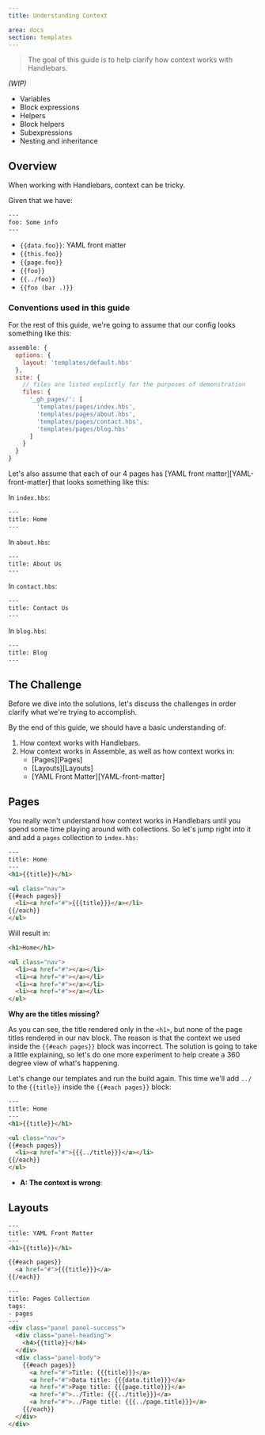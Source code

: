 ```yaml
---
title: Understanding Context

area: docs
section: templates
---
```


> The goal of this guide is to help clarify how context works with Handlebars.

_(WIP)_

* Variables
* Block expressions
* Helpers
* Block helpers
* Subexpressions
* Nesting and inheritance


## Overview

When working with Handlebars, context can be tricky.

Given that we have:

```html
---
foo: Some info
---
```


* `{{data.foo}}`: YAML front matter
* `{{this.foo}}`
* `{{page.foo}}`
* `{{foo}}`
* `{{../foo}}`
* `{{foo (bar .)}}`



### Conventions used in this guide

For the rest of this guide, we're going to assume that our config looks something like this:

```js
assemble: {
  options: {
    layout: 'templates/default.hbs'
  },
  site: {
    // files are listed explictly for the purposes of demonstration
    files: {
      '_gh_pages/': [
        'templates/pages/index.hbs',
        'templates/pages/about.hbs',
        'templates/pages/contact.hbs',
        'templates/pages/blog.hbs'
      ]
    }
  }
}
```

Let's also assume that each of our 4 pages has [YAML front matter][YAML-front-matter] that looks something like this:

In `index.hbs`:

```html
---
title: Home
---
```

In `about.hbs`:

```html
---
title: About Us
---
```

In `contact.hbs`:

```html
---
title: Contact Us
---
```

In `blog.hbs`:

```html
---
title: Blog
---
```

## The Challenge

Before we dive into the solutions, let's discuss the challenges in order clarify what we're trying to accomplish.

By the end of this guide, we should have a basic understanding of:

1. How context works with Handlebars.
2. How context works in Assemble, as well as how context works in:
   * [Pages][Pages]
   * [Layouts][Layouts]
   * [YAML Front Matter][YAML-front-matter]


## Pages

You really won't understand how context works in Handlebars until you spend some time playing around with collections. So let's jump right into it and add a `pages` collection to `index.hbs`:

```html
---
title: Home
---
<h1>{{title}}</h1>

<ul class="nav">
{{#each pages}}
  <li><a href="#">{{{title}}}</a></li>
{{/each}}
</ul>
```

Will result in:

```html
<h1>Home</h1>

<ul class="nav">
  <li><a href="#"></a></li>
  <li><a href="#"></a></li>
  <li><a href="#"></a></li>
  <li><a href="#"></a></li>
</ul>
```

**Why are the titles missing?**

As you can see, the title rendered only in the `<h1>`, but none of the page titles rendered in our nav block. The reason is that the context we used inside the `{{#each pages}}` block was incorrect. The solution is going to take a little explaining, so let's do one more experiment to help create a 360 degree view of what's happening.

Let's change our templates and run the build again. This time we'll add `../` to the `{{title}}` inside the `{{#each pages}}` block:

```html
---
title: Home
---
<h1>{{title}}</h1>

<ul class="nav">
{{#each pages}}
  <li><a href="#">{{{../title}}}</a></li>
{{/each}}
</ul>
```


* **A: The context is wrong**:


## Layouts


```html
---
title: YAML Front Matter
---
<h1>{{title}}</h1>

{{#each pages}}
  <a href="#">{{{title}}}</a>
{{/each}}
```


```html
---
title: Pages Collection
tags:
- pages
---
<div class="panel panel-success">
  <div class="panel-heading">
    <h4>{{title}}</h4>
  </div>
  <div class="panel-body">
    {{#each pages}}
      <a href="#">Title: {{{title}}}</a>
      <a href="#">Data title: {{{data.title}}}</a>
      <a href="#">Page title: {{{page.title}}}</a>
      <a href="#">../Title: {{{../title}}}</a>
      <a href="#">../Page title: {{{../page.title}}}</a>
    {{/each}}
  </div>
</div>
```


